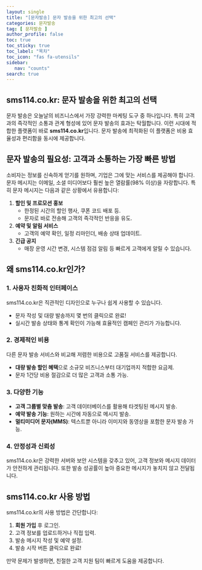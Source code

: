 ```yaml
---
layout: single
title: "[문자발송] 문자 발송을 위한 최고의 선택"
categories: 문자발송
tag: [ 문자발송 ]
author_profile: false
toc: true
toc_sticky: true
toc_label: "목차"
toc_icon: "fas fa-utensils" 
sidebar:
   nav: "counts"
search: true
---
```


## **sms114.co.kr: 문자 발송을 위한 최고의 선택**

문자 발송은 오늘날의 비즈니스에서 가장 강력한 마케팅 도구 중 하나입니다. 특히 고객과의 즉각적인 소통과 관계 형성에 있어 문자 발송의 효과는 탁월합니다. 이런 시대에 적합한 플랫폼이 바로 **sms114.co.kr**입니다. 문자 발송에 최적화된 이 플랫폼은 비용 효율성과 편리함을 동시에 제공합니다.

## **문자 발송의 필요성: 고객과 소통하는 가장 빠른 방법**

소비자는 정보를 신속하게 얻기를 원하며, 기업은 그에 맞는 서비스를 제공해야 합니다. 문자 메시지는 이메일, 소셜 미디어보다 훨씬 높은 열람률(98% 이상)을 자랑합니다. 특히 문자 메시지는 다음과 같은 상황에서 유용합니다:

1. **할인 및 프로모션 홍보**
   - 한정된 시간의 할인 행사, 쿠폰 코드 배포 등.
   - 문자로 바로 전송해 고객의 즉각적인 반응을 유도.
2. **예약 및 알림 서비스**
   - 고객의 예약 확인, 일정 리마인더, 배송 상태 업데이트.
3. **긴급 공지**
   - 매장 운영 시간 변경, 시스템 점검 알림 등 빠르게 고객에게 알릴 수 있습니다.

##  **왜 sms114.co.kr인가?**

### 1. **사용자 친화적 인터페이스**

sms114.co.kr은 직관적인 디자인으로 누구나 쉽게 사용할 수 있습니다.

- 문자 작성 및 대량 발송까지 몇 번의 클릭으로 완료!
- 실시간 발송 상태와 통계 확인이 가능해 효율적인 캠페인 관리가 가능합니다.

### 2. **경제적인 비용**

다른 문자 발송 서비스와 비교해 저렴한 비용으로 고품질 서비스를 제공합니다.

- **대량 발송 할인 혜택**으로 소규모 비즈니스부터 대기업까지 적합한 요금제.
- 문자 1건당 비용 절감으로 더 많은 고객과 소통 가능.

### 3. **다양한 기능**

- **고객 그룹별 맞춤 발송**: 고객 데이터베이스를 활용해 타겟팅된 메시지 발송.
- **예약 발송 기능**: 원하는 시간에 자동으로 메시지 발송.
- **멀티미디어 문자(MMS)**: 텍스트뿐 아니라 이미지와 동영상을 포함한 문자 발송 가능.

### 4. **안정성과 신뢰성**

sms114.co.kr은 강력한 서버와 보안 시스템을 갖추고 있어, 고객 정보와 메시지 데이터가 안전하게 관리됩니다. 또한 발송 성공률이 높아 중요한 메시지가 놓치지 않고 전달됩니다.

## **sms114.co.kr 사용 방법**

sms114.co.kr의 사용 방법은 간단합니다:

1. **회원 가입** 후 로그인.
2. 고객 정보를 업로드하거나 직접 입력.
3. 발송 메시지 작성 및 예약 설정.
4. 발송 시작 버튼 클릭으로 완료!

만약 문제가 발생하면, 친절한 고객 지원 팀이 빠르게 도움을 제공합니다.